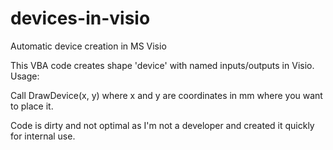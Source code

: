 # devices-in-visio
Automatic device creation in MS Visio

This VBA code creates shape 'device' with named inputs/outputs in Visio. 
Usage:

Call DrawDevice(x, y) where x and y are coordinates in mm where you want to place it.

Code is dirty and not optimal as I'm not a developer and created it quickly for internal use. 
